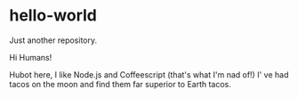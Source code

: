 # hello-world
Just another repository. 

Hi Humans!

Hubot here, I like Node.js and Coffeescript (that's what I'm nad of!)
I' ve had tacos on the moon and find them far superior to Earth tacos. 
